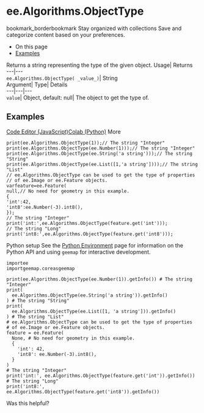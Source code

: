  
#  ee.Algorithms.ObjectType
bookmark_borderbookmark Stay organized with collections  Save and categorize content based on your preferences.
  * On this page
  * [Examples](https://developers.google.com/earth-engine/apidocs/ee-algorithms-objecttype#examples)


Returns a string representing the type of the given object. 
Usage| Returns  
---|---  
`ee.Algorithms.ObjectType( _value_)`| String  
Argument| Type| Details  
---|---|---  
`value`| Object, default: null| The object to get the type of.  
## Examples
[Code Editor (JavaScript)](https://developers.google.com/earth-engine/apidocs/ee-algorithms-objecttype#code-editor-javascript-sample)[Colab (Python)](https://developers.google.com/earth-engine/apidocs/ee-algorithms-objecttype#colab-python-sample) More
```
print(ee.Algorithms.ObjectType(1));// The string "Integer"
print(ee.Algorithms.ObjectType(ee.Number(1)));// The string "Integer"
print(ee.Algorithms.ObjectType(ee.String('a string')));// The string "String"
print(ee.Algorithms.ObjectType(ee.List([1,'a string'])));// The string "List"
// ee.Algorithms.ObjectType can be used to get the type of properties
// of ee.Image or ee.Feature objects.
varfeature=ee.Feature(
null,// No need for geometry in this example.
{
'int':42,
'int8':ee.Number(-3).int8(),
});
// The string "Integer"
print('int:',ee.Algorithms.ObjectType(feature.get('int')));
// The string "Long"
print('int8:',ee.Algorithms.ObjectType(feature.get('int8')));
```
Python setup
See the [ Python Environment](https://developers.google.com/earth-engine/guides/python_install) page for information on the Python API and using `geemap` for interactive development.
```
importee
importgeemap.coreasgeemap
```
```
print(ee.Algorithms.ObjectType(ee.Number(1)).getInfo()) # The string "Integer"
print(
  ee.Algorithms.ObjectType(ee.String('a string')).getInfo()
) # The string "String"
print(
  ee.Algorithms.ObjectType(ee.List([1, 'a string'])).getInfo()
) # The string "List"
# ee.Algorithms.ObjectType can be used to get the type of properties
# of ee.Image or ee.Feature objects.
feature = ee.Feature(
  None, # No need for geometry in this example.
  {
    'int': 42,
    'int8': ee.Number(-3).int8(),
  }
)
# The string "Integer"
print('int:', ee.Algorithms.ObjectType(feature.get('int')).getInfo())
# The string "Long"
print('int8:', ee.Algorithms.ObjectType(feature.get('int8')).getInfo())
```

Was this helpful?
